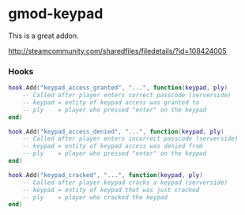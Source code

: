 gmod-keypad
===========

This is a great addon.

http://steamcommunity.com/sharedfiles/filedetails/?id=108424005

### Hooks

```lua
hook.Add("keypad_access_granted", "...", function(keypad, ply)
    -- Called after player enters correct passcode (serverside)
    -- keypad = entity of keypad access was granted to
    -- ply    = player who pressed "enter" on the keypad
end)

hook.Add("keypad_access_denied", "...", function(keypad, ply)
    -- Called after player enters incorrect passcode (serverside)
    -- keypad = entity of keypad access was denied from
    -- ply    = player who pressed "enter" on the keypad
end)

hook.Add("keypad_cracked", "...", function(keypad, ply)
    -- Called after player keypad cracks a keypad (serverside)
    -- keypad = entity of keypad that was just cracked
    -- ply    = player who cracked the keypad
end)
```
